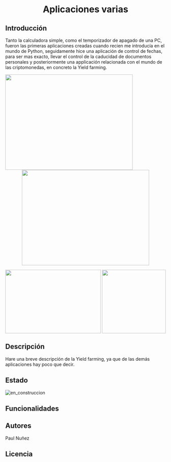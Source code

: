 # <h1 align="center"> Aplicaciones varias </h1>

## Introducción

Tanto la calculadora simple, como el temporizador de apagado de una PC, fueron las primeras aplicaciones creadas cuando recien me introducía en el mundo de Python, 
seguidamente hice una aplicación de control de fechas, para ser mas exacto, llevar el control de la caducidad de documentos personales y posteriormente una applicación relacionada con el mundo de las criptomonedas, en concreto la Yield farming.

<img align="left" width="400" height="300" src="https://github.com/Paul243654/Aplicaciones_varias/assets/112754073/6ee8efbd-fec1-4a73-9552-ce0ec1f9aea7"> 

<p align="center">
  <img width="400" height="300" src="https://github.com/Paul243654/Aplicaciones_varias/assets/112754073/1411a2d9-511d-4fd9-ad37-37696e20ffbb">
</p>


<img align="left" width="300" height="200" src="https://github.com/Paul243654/Aplicaciones_varias/assets/112754073/0788c399-2685-499d-9327-736bfe2b9d6a">

<p align="center">
  <img width="200" height="200" src="https://github.com/Paul243654/Aplicaciones_varias/assets/112754073/59105dfe-4ef2-4f04-b173-4d41f4812ffa">
</p>



## Descripción

Hare una breve descripción de la Yield farming, ya que de las demás aplicaciones hay poco que decir.

## Estado

![en_construccion](https://github.com/Paul243654/Aplicaciones_varias/assets/112754073/8fed76f5-3400-41fa-8a60-f0a380adcf4e)


## Funcionalidades



## Autores

Paul Nuñez

## Licencia

